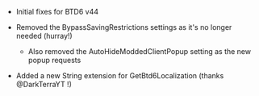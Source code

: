 - Initial fixes for BTD6 v44
- Removed the BypassSavingRestrictions settings as it's no longer needed (hurray!)
  - Also removed the AutoHideModdedClientPopup setting as the new popup requests

- Added a new String extension for GetBtd6Localization (thanks @DarkTerraYT !)